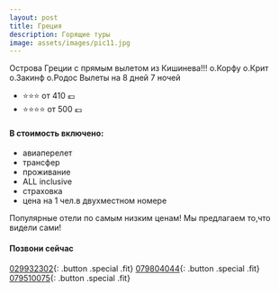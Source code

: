 ```yaml
---
layout: post
title: Греция
description: Горящие туры
image: assets/images/pic11.jpg
---
```


Острова Греции с прямым вылетом из Кишинева!!!
о.Корфу о.Крит о.Закинф о.Родос
Вылеты на 8 дней 7 ночей 

- :star::star::star: от 410  :euro:
- :star::star::star::star: от 500 :euro:

#### В стоимость включено:
- авиаперелет
- трансфер
- проживание
- ALL inclusive
- страховка
- цена на 1 чел.в двухместном номере

Популярные отели по самым низким ценам!
Мы предлагаем то,что видели сами!

#### Позвони сейчас
[029932302](tel:+37329932302){: .button .special .fit}
[079804044](tel:+37379804044){: .button .special .fit}
[079510075](tel:+079510075){: .button .special .fit}
